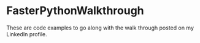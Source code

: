 # FasterPythonWalkthrough
These are code examples to go along with the walk through posted on my LinkedIn profile.
